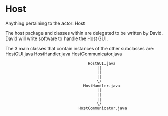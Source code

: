 # Host
Anything pertaining to the actor: Host

The host package and classes within are delegated to be written by David.
David will write software to handle the Host GUI.

The 3 main classes that contain instances of the other subclasses are:
HostGUI.java
HostHandler.java
HostCommunicator.java

										HostGUI.java
											||
											||
											||
											\/
									  HostHandler.java
											||				
											||				
											||
											\/
									HostCommunicator.java    



